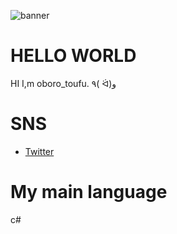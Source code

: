 ![banner](img/hello_world.png)

# HELLO WORLD
HI I,m oboro_toufu.
٩( ᐛ)و

# SNS
* [Twitter]([https://twitter.com/akazdayo](https://twitter.com/Toufu_studio))



# My main language
c#
